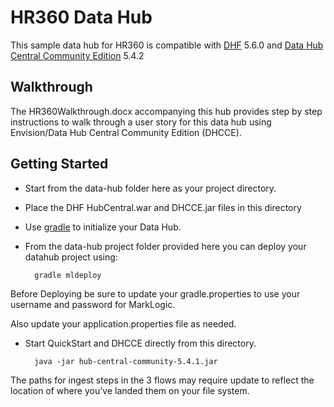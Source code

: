 # HR360 Data Hub

This sample data hub for HR360 is compatible with [DHF] 5.6.0 and [Data Hub Central Community Edition] 5.4.2

## Walkthrough

The HR360Walkthrough.docx accompanying this hub provides step by step instructions to walk through a user story for this data hub using Envision/Data Hub Central Community Edition (DHCCE). 

## Getting Started

* Start from the data-hub folder here as your project directory.
* Place the DHF HubCentral.war and DHCCE.jar files in this directory
* Use [gradle] to initialize your Data Hub.
* From the data-hub project folder provided here you can deploy your datahub project using: 

        gradle mldeploy  

Before Deploying be sure to update your gradle.properties to use your username and password for MarkLogic.

Also update your application.properties file as needed.

* Start QuickStart and DHCCE directly from this directory.
        
        java -jar hub-central-community-5.4.1.jar

The paths for ingest steps in the 3 flows may require update to reflect the location of where you've landed them on your file system.



[DHF]:https://github.com/marklogic/marklogic-data-hub
[Data Hub Central Community Edition]:https://github.com/marklogic-community/data-hub-central-community
[gradle]:https://docs.marklogic.com/datahub/5.4/projects/create-project-using-gradle.html